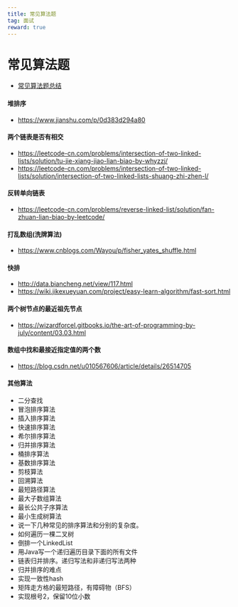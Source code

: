 ```yaml
---
title: 常见算法题
tag: 面试
reward: true
---
```

# 常见算法题
<!-- more -->
- [常见算法题总结](https://wizardforcel.gitbooks.io/the-art-of-programming-by-july/content/index.html)

#### 堆排序
- https://www.jianshu.com/p/0d383d294a80

#### 两个链表是否有相交
- https://leetcode-cn.com/problems/intersection-of-two-linked-lists/solution/tu-jie-xiang-jiao-lian-biao-by-whyzzj/
- https://leetcode-cn.com/problems/intersection-of-two-linked-lists/solution/intersection-of-two-linked-lists-shuang-zhi-zhen-l/

#### 反转单向链表
- https://leetcode-cn.com/problems/reverse-linked-list/solution/fan-zhuan-lian-biao-by-leetcode/

#### 打乱数组(洗牌算法)
- https://www.cnblogs.com/Wayou/p/fisher_yates_shuffle.html

#### 快排
- http://data.biancheng.net/view/117.html
- https://wiki.jikexueyuan.com/project/easy-learn-algorithm/fast-sort.html

#### 两个树节点的最近祖先节点
- https://wizardforcel.gitbooks.io/the-art-of-programming-by-july/content/03.03.html

#### 数组中找和最接近指定值的两个数
- https://blog.csdn.net/u010567606/article/details/26514705

#### 其他算法
- 二分查找
- 冒泡排序算法
- 插入排序算法
- 快速排序算法
- 希尔排序算法
- 归并排序算法
- 桶排序算法
- 基数排序算法
- 剪枝算法
- 回溯算法
- 最短路径算法
- 最大子数组算法
- 最长公共子序算法
- 最小生成树算法
- 说一下几种常见的排序算法和分别的复杂度。
- 如何遍历一棵二叉树
- 倒排一个LinkedList
- 用Java写一个递归遍历目录下面的所有文件
- 链表归并排序。递归写法和非递归写法两种
- 归并排序的难点
- 实现一致性hash
- 矩阵走方格的最短路径，有障碍物（BFS）
- 实现根号2，保留10位小数
